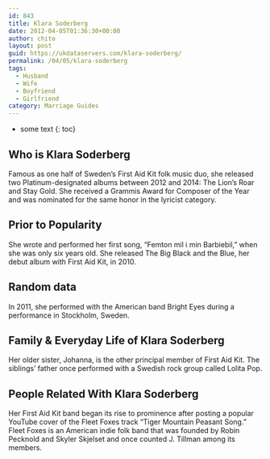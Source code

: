 ```yaml
---
id: 843
title: Klara Soderberg
date: 2012-04-05T01:36:30+00:00
author: chito
layout: post
guid: https://ukdataservers.com/klara-soderberg/
permalink: /04/05/klara-soderberg
tags:
  - Husband
  - Wife
  - Boyfriend
  - Girlfriend
category: Marriage Guides
---
```


* some text
{: toc}
          
          
## Who is  Klara Soderberg
                  
                  
                  
Famous as one half of Sweden&#8217;s First Aid Kit folk music duo, she released two Platinum-designated albums between 2012 and 2014: The Lion&#8217;s Roar and Stay Gold. She received a Grammis Award for Composer of the Year and was nominated for the same honor in the lyricist category.
                  
                
                
                
## Prior to Popularity 
                  
                  
                  
She wrote and performed her first song, &#8220;Femton mil i min Barbiebil,&#8221; when she was only six years old. She released The Big Black and the Blue, her debut album with First Aid Kit, in 2010.
                  
                
                
                
## Random data 
                  
                  
                  
In 2011, she performed with the American band Bright Eyes during a performance in Stockholm, Sweden.
                  
                
                
                
## Family & Everyday Life of Klara Soderberg
                  
                  
                  
Her older sister, Johanna, is the other principal member of First Aid Kit. The siblings&#8217; father once performed with a Swedish rock group called Lolita Pop.
                  
                
                
                
## People Related With  Klara Soderberg
                  
                  
                  
Her First Aid Kit band began its rise to prominence after posting a popular YouTube cover of the Fleet Foxes track &#8220;Tiger Mountain Peasant Song.&#8221; Fleet Foxes is an American indie folk band that was founded by Robin Pecknold and Skyler Skjelset and once counted J. Tillman among its members.
                  
                
              
            
          
          
          
    
    
  
